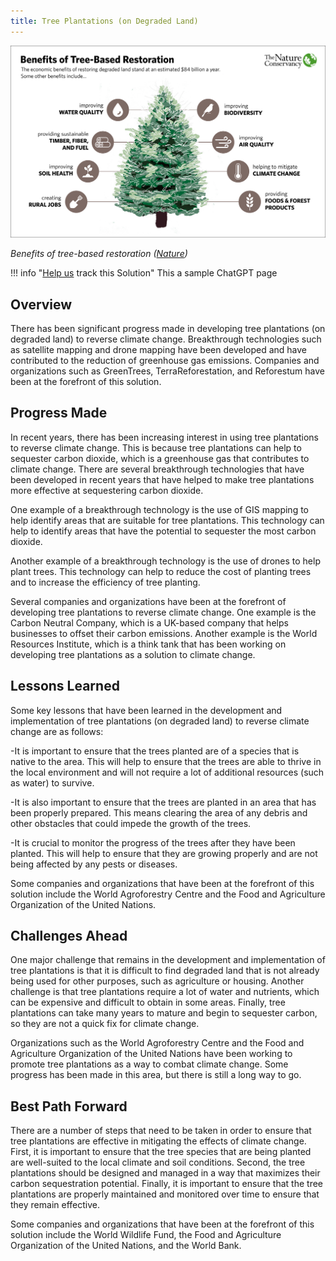 ```yaml
---
title: Tree Plantations (on Degraded Land)
---
```

![](/../static/img/tree-plantations-on-degraded-land-.jpg)

*Benefits of tree-based restoration ([Nature](https://www.nature.org/content/dam/tnc/nature/en/documents/Business_of_Planting_Trees_Report.pdf))*

!!! info "[Help us](../../contribute) track this Solution"
    This a sample ChatGPT page

## Overview

There has been significant progress made in developing tree plantations (on degraded land) to reverse climate change. Breakthrough technologies such as satellite mapping and drone mapping have been developed and have contributed to the reduction of greenhouse gas emissions. Companies and organizations such as GreenTrees, TerraReforestation, and Reforestum have been at the forefront of this solution.

## Progress Made

In recent years, there has been increasing interest in using tree plantations to reverse climate change. This is because tree plantations can help to sequester carbon dioxide, which is a greenhouse gas that contributes to climate change. There are several breakthrough technologies that have been developed in recent years that have helped to make tree plantations more effective at sequestering carbon dioxide.

One example of a breakthrough technology is the use of GIS mapping to help identify areas that are suitable for tree plantations. This technology can help to identify areas that have the potential to sequester the most carbon dioxide.

Another example of a breakthrough technology is the use of drones to help plant trees. This technology can help to reduce the cost of planting trees and to increase the efficiency of tree planting.

Several companies and organizations have been at the forefront of developing tree plantations to reverse climate change. One example is the Carbon Neutral Company, which is a UK-based company that helps businesses to offset their carbon emissions. Another example is the World Resources Institute, which is a think tank that has been working on developing tree plantations as a solution to climate change.

## Lessons Learned

Some key lessons that have been learned in the development and implementation of tree plantations (on degraded land) to reverse climate change are as follows: 

\-It is important to ensure that the trees planted are of a species that is native to the area. This will help to ensure that the trees are able to thrive in the local environment and will not require a lot of additional resources (such as water) to survive.

\-It is also important to ensure that the trees are planted in an area that has been properly prepared. This means clearing the area of any debris and other obstacles that could impede the growth of the trees.

\-It is crucial to monitor the progress of the trees after they have been planted. This will help to ensure that they are growing properly and are not being affected by any pests or diseases.

Some companies and organizations that have been at the forefront of this solution include the World Agroforestry Centre and the Food and Agriculture Organization of the United Nations.

## Challenges Ahead

One major challenge that remains in the development and implementation of tree plantations is that it is difficult to find degraded land that is not already being used for other purposes, such as agriculture or housing. Another challenge is that tree plantations require a lot of water and nutrients, which can be expensive and difficult to obtain in some areas. Finally, tree plantations can take many years to mature and begin to sequester carbon, so they are not a quick fix for climate change.

Organizations such as the World Agroforestry Centre and the Food and Agriculture Organization of the United Nations have been working to promote tree plantations as a way to combat climate change. Some progress has been made in this area, but there is still a long way to go.

## Best Path Forward

There are a number of steps that need to be taken in order to ensure that tree plantations are effective in mitigating the effects of climate change. First, it is important to ensure that the tree species that are being planted are well-suited to the local climate and soil conditions. Second, the tree plantations should be designed and managed in a way that maximizes their carbon sequestration potential. Finally, it is important to ensure that the tree plantations are properly maintained and monitored over time to ensure that they remain effective.

Some companies and organizations that have been at the forefront of this solution include the World Wildlife Fund, the Food and Agriculture Organization of the United Nations, and the World Bank.